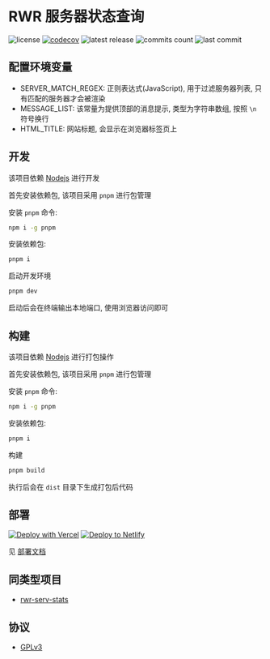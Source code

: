 # RWR 服务器状态查询

![license](https://badgen.net/github/license/Kreedzt/rwr-server-stats)
[![codecov](https://codecov.io/gh/Kreedzt/rwr-server-stats/branch/master/graph/badge.svg?token=OLK64A6MAM)](https://codecov.io/gh/Kreedzt/rwr-server-stats)
![latest release](https://badgen.net/github/release/Kreedzt/rwr-server-stats)
![commits count](https://badgen.net/github/commits/Kreedzt/rwr-server-stats)
![last commit](https://badgen.net/github/last-commit/Kreedzt/rwr-server-stats)

## 配置环境变量

- SERVER_MATCH_REGEX: 正则表达式(JavaScript), 用于过滤服务器列表, 只有匹配的服务器才会被渲染
- MESSAGE_LIST: 该常量为提供顶部的消息提示, 类型为字符串数组, 按照 `\n` 符号换行
- HTML_TITLE: 网站标题, 会显示在浏览器标签页上

## 开发

该项目依赖 [Nodejs](https://nodejs.org/en/) 进行开发

首先安装依赖包, 该项目采用 `pnpm` 进行包管理

安装 `pnpm` 命令:

```sh
npm i -g pnpm
```

安装依赖包:

```sh
pnpm i
```

启动开发环境

```sh
pnpm dev
```

启动后会在终端输出本地端口, 使用浏览器访问即可

## 构建

该项目依赖 [Nodejs](https://nodejs.org/en/) 进行打包操作

首先安装依赖包, 该项目采用 `pnpm` 进行包管理

安装 `pnpm` 命令:

```sh
npm i -g pnpm
```

安装依赖包:

```sh
pnpm i
```

构建

```sh
pnpm build
```

执行后会在 `dist` 目录下生成打包后代码

## 部署

[![Deploy with Vercel](https://vercel.com/button)](https://vercel.com/new/clone?repository-url=https%3A%2F%2Fgithub.com%2FKreedzt%2Frwr-server-stats&env=MESSAGE_LIST,SERVER_MATCH_REGEX,HTML_TITLE,SERVER_MATCH_REALM&envDescription=SERVER_MATCH_REGEX%3A%20%E4%B8%BA%E6%AD%A3%E5%88%99%E8%A1%A8%E8%BE%BE%E5%BC%8F(JavaScript)%2C%20%E5%8F%AA%E6%9C%89%E5%8C%B9%E9%85%8D%E7%9A%84%E6%9C%8D%E5%8A%A1%E5%99%A8%E6%89%8D%E4%BC%9A%E8%A2%AB%E6%B8%B2%E6%9F%93&envLink=https%3A%2F%2Fgithub.com%2FKreedzt%2Frwr-server-stats%2Fblob%2Fmaster%2FREADME.md%23%25E9%2585%258D%25E7%25BD%25AE%25E7%258E%25AF%25E5%25A2%2583%25E5%258F%2598%25E9%2587%258F&project-name=rwr-server-stats&repository-name=rwr-server-stats)
[![Deploy to Netlify](https://www.netlify.com/img/deploy/button.svg)](https://app.netlify.com/start/deploy?repository=https://github.com/Kreedzt/rwr-server-stats)

见 [部署文档](https://github.com/Kreedzt/rwr-server-stats/blob/master/DEPLOYMENT.md)

## 同类型项目

- [rwr-serv-stats](https://github.com/frg2089/rwr-serv-stats)

## 协议

- [GPLv3](https://opensource.org/licenses/GPL-3.0)
